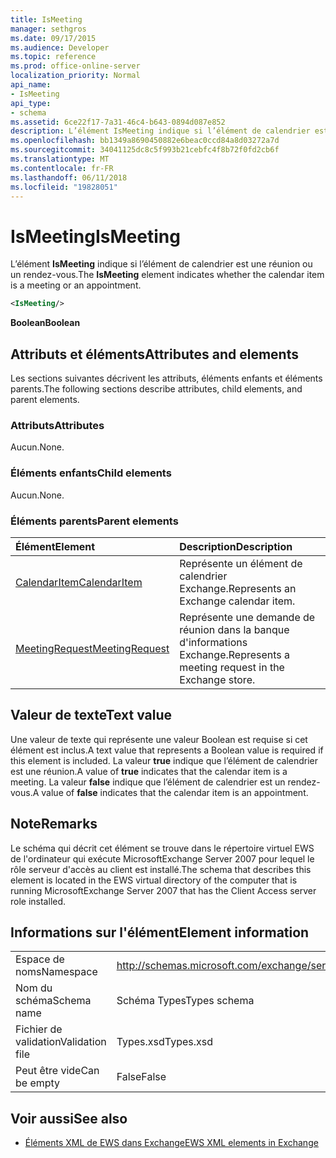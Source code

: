 ```yaml
---
title: IsMeeting
manager: sethgros
ms.date: 09/17/2015
ms.audience: Developer
ms.topic: reference
ms.prod: office-online-server
localization_priority: Normal
api_name:
- IsMeeting
api_type:
- schema
ms.assetid: 6ce22f17-7a31-46c4-b643-0894d087e852
description: L’élément IsMeeting indique si l’élément de calendrier est une réunion ou un rendez-vous.
ms.openlocfilehash: bb1349a8690450882e6beac0ccd84a8d03272a7d
ms.sourcegitcommit: 34041125dc8c5f993b21cebfc4f8b72f0fd2cb6f
ms.translationtype: MT
ms.contentlocale: fr-FR
ms.lasthandoff: 06/11/2018
ms.locfileid: "19828051"
---
```

# <a name="ismeeting"></a><span data-ttu-id="ec322-103">IsMeeting</span><span class="sxs-lookup"><span data-stu-id="ec322-103">IsMeeting</span></span>

<span data-ttu-id="ec322-104">L’élément **IsMeeting** indique si l’élément de calendrier est une réunion ou un rendez-vous.</span><span class="sxs-lookup"><span data-stu-id="ec322-104">The **IsMeeting** element indicates whether the calendar item is a meeting or an appointment.</span></span> 
  
```xml
<IsMeeting/>
```

 <span data-ttu-id="ec322-105">**Boolean**</span><span class="sxs-lookup"><span data-stu-id="ec322-105">**Boolean**</span></span>
## <a name="attributes-and-elements"></a><span data-ttu-id="ec322-106">Attributs et éléments</span><span class="sxs-lookup"><span data-stu-id="ec322-106">Attributes and elements</span></span>

<span data-ttu-id="ec322-107">Les sections suivantes décrivent les attributs, éléments enfants et éléments parents.</span><span class="sxs-lookup"><span data-stu-id="ec322-107">The following sections describe attributes, child elements, and parent elements.</span></span>
  
### <a name="attributes"></a><span data-ttu-id="ec322-108">Attributs</span><span class="sxs-lookup"><span data-stu-id="ec322-108">Attributes</span></span>

<span data-ttu-id="ec322-109">Aucun.</span><span class="sxs-lookup"><span data-stu-id="ec322-109">None.</span></span>
  
### <a name="child-elements"></a><span data-ttu-id="ec322-110">Éléments enfants</span><span class="sxs-lookup"><span data-stu-id="ec322-110">Child elements</span></span>

<span data-ttu-id="ec322-111">Aucun.</span><span class="sxs-lookup"><span data-stu-id="ec322-111">None.</span></span>
  
### <a name="parent-elements"></a><span data-ttu-id="ec322-112">Éléments parents</span><span class="sxs-lookup"><span data-stu-id="ec322-112">Parent elements</span></span>

|<span data-ttu-id="ec322-113">**Élément**</span><span class="sxs-lookup"><span data-stu-id="ec322-113">**Element**</span></span>|<span data-ttu-id="ec322-114">**Description**</span><span class="sxs-lookup"><span data-stu-id="ec322-114">**Description**</span></span>|
|:-----|:-----|
|[<span data-ttu-id="ec322-115">CalendarItem</span><span class="sxs-lookup"><span data-stu-id="ec322-115">CalendarItem</span></span>](calendaritem.md) <br/> |<span data-ttu-id="ec322-116">Représente un élément de calendrier Exchange.</span><span class="sxs-lookup"><span data-stu-id="ec322-116">Represents an Exchange calendar item.</span></span>  <br/> |
|[<span data-ttu-id="ec322-117">MeetingRequest</span><span class="sxs-lookup"><span data-stu-id="ec322-117">MeetingRequest</span></span>](meetingrequest.md) <br/> |<span data-ttu-id="ec322-118">Représente une demande de réunion dans la banque d'informations Exchange.</span><span class="sxs-lookup"><span data-stu-id="ec322-118">Represents a meeting request in the Exchange store.</span></span>  <br/> |
   
## <a name="text-value"></a><span data-ttu-id="ec322-119">Valeur de texte</span><span class="sxs-lookup"><span data-stu-id="ec322-119">Text value</span></span>

<span data-ttu-id="ec322-120">Une valeur de texte qui représente une valeur Boolean est requise si cet élément est inclus.</span><span class="sxs-lookup"><span data-stu-id="ec322-120">A text value that represents a Boolean value is required if this element is included.</span></span> <span data-ttu-id="ec322-121">La valeur **true** indique que l’élément de calendrier est une réunion.</span><span class="sxs-lookup"><span data-stu-id="ec322-121">A value of **true** indicates that the calendar item is a meeting.</span></span> <span data-ttu-id="ec322-122">La valeur **false** indique que l’élément de calendrier est un rendez-vous.</span><span class="sxs-lookup"><span data-stu-id="ec322-122">A value of **false** indicates that the calendar item is an appointment.</span></span> 
  
## <a name="remarks"></a><span data-ttu-id="ec322-123">Note</span><span class="sxs-lookup"><span data-stu-id="ec322-123">Remarks</span></span>

<span data-ttu-id="ec322-124">Le schéma qui décrit cet élément se trouve dans le répertoire virtuel EWS de l'ordinateur qui exécute MicrosoftExchange Server 2007 pour lequel le rôle serveur d'accès au client est installé.</span><span class="sxs-lookup"><span data-stu-id="ec322-124">The schema that describes this element is located in the EWS virtual directory of the computer that is running MicrosoftExchange Server 2007 that has the Client Access server role installed.</span></span>
  
## <a name="element-information"></a><span data-ttu-id="ec322-125">Informations sur l'élément</span><span class="sxs-lookup"><span data-stu-id="ec322-125">Element information</span></span>

|||
|:-----|:-----|
|<span data-ttu-id="ec322-126">Espace de noms</span><span class="sxs-lookup"><span data-stu-id="ec322-126">Namespace</span></span>  <br/> |http://schemas.microsoft.com/exchange/services/2006/types  <br/> |
|<span data-ttu-id="ec322-127">Nom du schéma</span><span class="sxs-lookup"><span data-stu-id="ec322-127">Schema name</span></span>  <br/> |<span data-ttu-id="ec322-128">Schéma Types</span><span class="sxs-lookup"><span data-stu-id="ec322-128">Types schema</span></span>  <br/> |
|<span data-ttu-id="ec322-129">Fichier de validation</span><span class="sxs-lookup"><span data-stu-id="ec322-129">Validation file</span></span>  <br/> |<span data-ttu-id="ec322-130">Types.xsd</span><span class="sxs-lookup"><span data-stu-id="ec322-130">Types.xsd</span></span>  <br/> |
|<span data-ttu-id="ec322-131">Peut être vide</span><span class="sxs-lookup"><span data-stu-id="ec322-131">Can be empty</span></span>  <br/> |<span data-ttu-id="ec322-132">False</span><span class="sxs-lookup"><span data-stu-id="ec322-132">False</span></span>  <br/> |
   
## <a name="see-also"></a><span data-ttu-id="ec322-133">Voir aussi</span><span class="sxs-lookup"><span data-stu-id="ec322-133">See also</span></span>



- [<span data-ttu-id="ec322-134">Éléments XML de EWS dans Exchange</span><span class="sxs-lookup"><span data-stu-id="ec322-134">EWS XML elements in Exchange</span></span>](ews-xml-elements-in-exchange.md)

